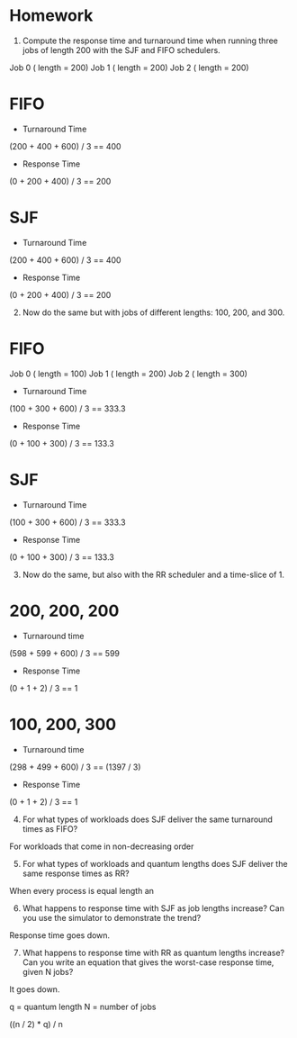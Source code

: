 # Homework

1. Compute the response time and turnaround time when running three jobs of length 200 with the SJF and FIFO schedulers.

Job 0 ( length = 200)
Job 1 ( length = 200)
Job 2 ( length = 200)

# FIFO 

- Turnaround Time

(200 + 400 + 600) / 3 == 400

- Response Time

(0 + 200 + 400) / 3 == 200

# SJF

- Turnaround Time

(200 + 400 + 600) / 3 == 400

- Response Time

(0 + 200 + 400) / 3 == 200

2. Now do the same but with jobs of different lengths: 100, 200, and 300.

# FIFO 
  Job 0 ( length = 100)
  Job 1 ( length = 200)
  Job 2 ( length = 300)

- Turnaround Time

(100 + 300 + 600) / 3 == 333.3

- Response Time

(0 + 100 + 300) / 3 == 133.3

# SJF

- Turnaround Time

(100 + 300 + 600) / 3 == 333.3

- Response Time

(0 + 100 + 300) / 3 == 133.3

3. Now do the same, but also with the RR scheduler and a time-slice of 1.

# 200, 200, 200

- Turnaround time
   
(598 + 599 + 600) / 3 == 599

- Response Time

(0 + 1 + 2) / 3 == 1

# 100, 200, 300 

- Turnaround time
   
(298 + 499 + 600) / 3 == (1397 / 3)

- Response Time

(0 + 1 + 2) / 3 == 1

4. For what types of workloads does SJF deliver the same turnaround times as FIFO?

For workloads that come in non-decreasing order

5. For what types of workloads and quantum lengths does SJF deliver the same response times as RR?
  
When every process is equal length an

6. What happens to response time with SJF as job lengths increase? Can you use the simulator to demonstrate the trend?

Response time goes down.

7. What happens to response time with RR as quantum lengths increase? Can you write an equation that gives the worst-case response time, given N jobs?

It goes down.

q = quantum length
N = number of jobs 

((n / 2) * q) / n




